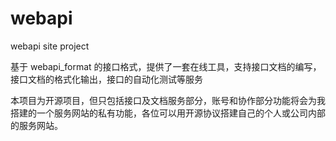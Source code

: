 # webapi
webapi site project

基于 webapi_format 的接口格式，提供了一套在线工具，支持接口文档的编写，接口文档的格式化输出，接口的自动化测试等服务

本项目为开源项目，但只包括接口及文档服务部分，账号和协作部分功能将会为我搭建的一个服务网站的私有功能，各位可以用开源协议搭建自己的个人或公司内部的服务网站。



